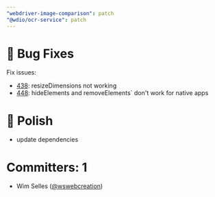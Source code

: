 ```yaml
---
"webdriver-image-comparison": patch
"@wdio/ocr-service": patch
---
```


# 🐛 Bug Fixes

Fix issues:

-   [438](https://github.com/webdriverio/visual-testing/issues/438): resizeDimensions not working
-   [448](https://github.com/webdriverio/visual-testing/issues/448): hideElements and removeElements` don't work for native apps

# 💅 Polish

-   update dependencies

# Committers: 1

-   Wim Selles ([@wswebcreation](https://github.com/wswebcreation))
